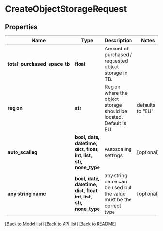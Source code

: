 # CreateObjectStorageRequest


## Properties
Name | Type | Description | Notes
------------ | ------------- | ------------- | -------------
**total_purchased_space_tb** | **float** | Amount of purchased / requested object storage in TB. | 
**region** | **str** | Region where the object storage should be located. Default is EU | defaults to "EU"
**auto_scaling** | **bool, date, datetime, dict, float, int, list, str, none_type** | Autoscaling settings | [optional] 
**any string name** | **bool, date, datetime, dict, float, int, list, str, none_type** | any string name can be used but the value must be the correct type | [optional]

[[Back to Model list]](../README.md#documentation-for-models) [[Back to API list]](../README.md#documentation-for-api-endpoints) [[Back to README]](../README.md)


